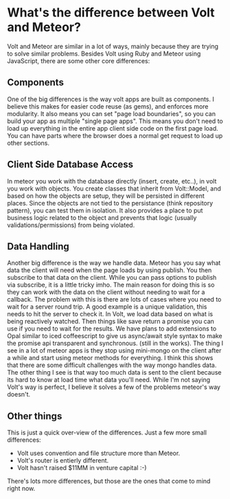 # What's the difference between Volt and Meteor?

Volt and Meteor are similar in a lot of ways, mainly because they are trying to solve similar problems.  Besides Volt using Ruby and Meteor using JavaScript, there are some other core differences:

## Components

One of the big differences is the way volt apps are built as components. I believe this makes for easier code reuse (as gems), and enforces more modularity. It also means you can set "page load boundaries", so you can build your app as multiple "single page apps". This means you don't need to load up everything in the entire app client side code on the first page load. You can have parts where the browser does a normal get request to load up other sections.

## Client Side Database Access

In meteor you work with the database directly (insert, create, etc..), in volt you work with objects. You create classes that inherit from Volt::Model, and based on how the objects are setup, they will be persisted in different places. Since the objects are not tied to the persistance (think repository pattern), you can test them in isolation. It also provides a place to put business logic related to the object and prevents that logic (usually validations/permissions) from being violated.

## Data Handling

Another big difference is the way we handle data. Meteor has you say what data the client will need when the page loads by using publish. You then subscribe to that data on the client. While you can pass options to publish via subscribe, it is a little tricky imho. The main reason for doing this is so they can work with the data on the client without needing to wait for a callback. The problem with this is there are lots of cases where you need to wait for a server round trip. A good example is a unique validation, this needs to hit the server to check it. In Volt, we load data based on what is being reactively watched. Then things like save return a promise you can use if you need to wait for the results. We have plans to add extensions to Opal similar to iced coffeescript to give us async/await style syntax to make the promise api transparent and synchronous. (still in the works). The thing I see in a lot of meteor apps is they stop using mini-mongo on the client after a while and start using meteor methods for everything. I think this shows that there are some difficult challenges with the way mongo handles data. The other thing I see is that way too much data is sent to the client because its hard to know at load time what data you'll need. While I'm not saying Volt's way is perfect, I believe it solves a few of the problems meteor's way doesn't.

## Other things

This is just a quick over-view of the differences.  Just a few more small differences:

- Volt uses convention and file structure more than Meteor.
- Volt's router is entierly different.
- Volt hasn't raised $11MM in venture capital :-)

There's lots more differences, but those are the ones that come to mind right now.
